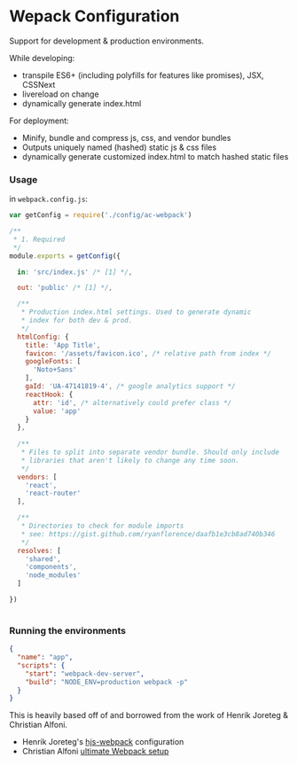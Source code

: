 Wepack Configuration
====================

Support for development & production environments. 

While developing:
+ transpile ES6+ (including polyfills for features like promises), JSX, CSSNext
+ livereload on change
+ dynamically generate index.html 

For deployment:
+ Minify, bundle and compress js, css, and vendor bundles
+ Outputs uniquely named (hashed) static js & css files
+ dynamically generate customized index.html to match hashed static files

### Usage

in `webpack.config.js`:

```js
var getConfig = require('./config/ac-webpack')

/** 
 * 1. Required
 */
module.exports = getConfig({

  in: 'src/index.js' /* [1] */,

  out: 'public' /* [1] */,

  /**
   * Production index.html settings. Used to generate dynamic
   * index for both dev & prod.
   */
  htmlConfig: {
    title: 'App Title',
    favicon: '/assets/favicon.ico', /* relative path from index */
    googleFonts: [
      'Noto+Sans'
    ],
    gaId: 'UA-47141819-4', /* google analytics support */
    reactHook: {
      attr: 'id', /* alternatively could prefer class */
      value: 'app'
    }
  }, 
  
  /**
   * Files to split into separate vendor bundle. Should only include
   * libraries that aren't likely to change any time soon.
   */
  vendors: [
    'react', 
    'react-router'
  ],

  /**
   * Directories to check for module imports
   * see: https://gist.github.com/ryanflorence/daafb1e3cb8ad740b346
   */
  resolves: [
    'shared',
    'components',
    'node_modules'
  ]

})
 
```

### Running the environments

```json
{
  "name": "app",
  "scripts": {
    "start": "webpack-dev-server",
    "build": "NODE_ENV=production webpack -p"
  }
}
```

This is heavily based off of and borrowed from the work of Henrik Joreteg & Christian Alfoni.

+ Henrik Joreteg's [hjs-webpack](https://github.com/HenrikJoreteg/hjs-webpack) configuration
+ Christian Alfoni [ultimate Webpack setup](http://www.christianalfoni.com/articles/2015_04_19_The-ultimate-webpack-setup)
